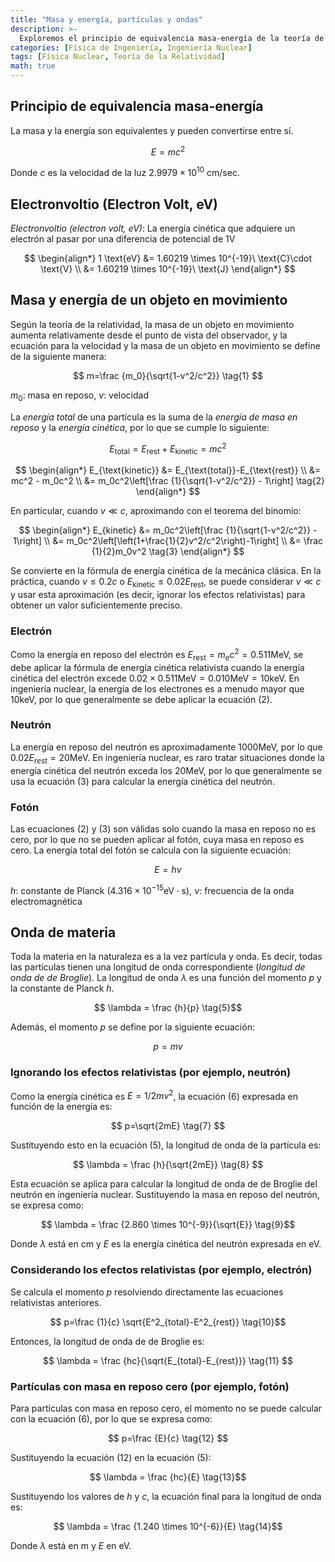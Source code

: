 ```yaml
---
title: "Masa y energía, partículas y ondas"
description: >-
  Exploremos el principio de equivalencia masa-energía de la teoría de la relatividad y calculemos la energía de un electrón en movimiento considerando los efectos relativistas.
categories: [Física de Ingeniería, Ingeniería Nuclear]
tags: [Física Nuclear, Teoría de la Relatividad]
math: true
---
```


## Principio de equivalencia masa-energía
La masa y la energía son equivalentes y pueden convertirse entre sí.

$$ E=mc^2 $$

Donde $c$ es la velocidad de la luz $2.9979 \times 10^{10}\ \text{cm/sec}$.

## Electronvoltio (Electron Volt, eV)
*Electronvoltio (electron volt, eV)*: La energía cinética que adquiere un electrón al pasar por una diferencia de potencial de 1V

$$
\begin{align*} 
1 \text{eV} &= 1.60219 \times 10^{-19}\ \text{C}\cdot \text{V}
\\ &= 1.60219 \times 10^{-19}\ \text{J}
\end{align*}
$$

## Masa y energía de un objeto en movimiento
Según la teoría de la relatividad, la masa de un objeto en movimiento aumenta relativamente desde el punto de vista del observador, y la ecuación para la velocidad y la masa de un objeto en movimiento se define de la siguiente manera:

$$ m=\frac {m_0}{\sqrt{1-v^2/c^2}} \tag{1} $$

$m_0$: masa en reposo, $v$: velocidad

La *energía total* de una partícula es la suma de la *energía de masa en reposo* y la *energía cinética*, por lo que se cumple lo siguiente:

$$ E_{\text{total}} = E_{\text{rest}}+E_{\text{kinetic}} = mc^2$$

$$
\begin{align*}
E_{\text{kinetic}} &= E_{\text{total}}-E_{\text{rest}}
\\ &= mc^2 - m_0c^2
\\ &= m_0c^2\left[\frac {1}{\sqrt{1-v^2/c^2}} - 1\right] \tag{2}
\end{align*}
$$

En particular, cuando $v\ll c$, aproximando con el teorema del binomio:

$$
\begin{align*}
E_{kinetic} &= m_0c^2\left[\frac {1}{\sqrt{1-v^2/c^2}} - 1\right]
\\ &= m_0c^2\left[\left(1+\frac{1}{2}v^2/c^2\right)-1\right]
\\ &= \frac {1}{2}m_0v^2 \tag{3}
\end{align*}
$$

Se convierte en la fórmula de energía cinética de la mecánica clásica. En la práctica, cuando $v\leq 0.2c$ o $E_{\text{kinetic}} \leq 0.02E_{\text{rest}}$, se puede considerar $v\ll c$ y usar esta aproximación (es decir, ignorar los efectos relativistas) para obtener un valor suficientemente preciso.

### Electrón
Como la energía en reposo del electrón es $E_{\text{rest}}=m_ec^2=0.511 \text{MeV}$, se debe aplicar la fórmula de energía cinética relativista cuando la energía cinética del electrón excede $0.02\times 0.511 \text{MeV}=0.010 \text{MeV}=10 \text{keV}$. En ingeniería nuclear, la energía de los electrones es a menudo mayor que 10keV, por lo que generalmente se debe aplicar la ecuación (2).

### Neutrón
La energía en reposo del neutrón es aproximadamente 1000MeV, por lo que $0.02E_{rest}=20\text{MeV}$. En ingeniería nuclear, es raro tratar situaciones donde la energía cinética del neutrón exceda los 20MeV, por lo que generalmente se usa la ecuación (3) para calcular la energía cinética del neutrón.

### Fotón
Las ecuaciones (2) y (3) son válidas solo cuando la masa en reposo no es cero, por lo que no se pueden aplicar al fotón, cuya masa en reposo es cero. La energía total del fotón se calcula con la siguiente ecuación:

$$ E = h\nu \tag{4} $$

$h$: constante de Planck ($4.316 \times 10^{-15} \text{eV}\cdot\text{s}$), $\nu$: frecuencia de la onda electromagnética

## Onda de materia
Toda la materia en la naturaleza es a la vez partícula y onda. Es decir, todas las partículas tienen una longitud de onda correspondiente (*longitud de onda de de Broglie*). La longitud de onda $\lambda$ es una función del momento $p$ y la constante de Planck $h$.

$$ \lambda = \frac {h}{p} \tag{5}$$

Además, el momento $p$ se define por la siguiente ecuación:

$$ p = mv \tag{6} $$

### Ignorando los efectos relativistas (por ejemplo, neutrón)
Como la energía cinética es $E=1/2 mv^2$, la ecuación (6) expresada en función de la energía es:

$$ p=\sqrt{2mE} \tag{7} $$

Sustituyendo esto en la ecuación (5), la longitud de onda de la partícula es:

$$ \lambda = \frac {h}{\sqrt{2mE}} \tag{8} $$

Esta ecuación se aplica para calcular la longitud de onda de de Broglie del neutrón en ingeniería nuclear. Sustituyendo la masa en reposo del neutrón, se expresa como:

$$ \lambda = \frac {2.860 \times 10^{-9}}{\sqrt{E}} \tag{9}$$

Donde $\lambda$ está en cm y $E$ es la energía cinética del neutrón expresada en eV.

### Considerando los efectos relativistas (por ejemplo, electrón)
Se calcula el momento $p$ resolviendo directamente las ecuaciones relativistas anteriores.

$$ p=\frac {1}{c} \sqrt{E^2_{total}-E^2_{rest}} \tag{10}$$

Entonces, la longitud de onda de de Broglie es:

$$ \lambda = \frac {hc}{\sqrt{E_{total}-E_{rest}}} \tag{11} $$

### Partículas con masa en reposo cero (por ejemplo, fotón)
Para partículas con masa en reposo cero, el momento no se puede calcular con la ecuación (6), por lo que se expresa como:

$$ p=\frac {E}{c} \tag{12} $$

Sustituyendo la ecuación (12) en la ecuación (5):

$$ \lambda = \frac {hc}{E} \tag{13}$$

Sustituyendo los valores de $h$ y $c$, la ecuación final para la longitud de onda es:

$$ \lambda = \frac {1.240 \times 10^{-6}}{E} \tag{14}$$

Donde $\lambda$ está en m y $E$ en eV.